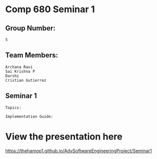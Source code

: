 # Comp 680 Seminar 1
## Group Number: 

    5

## Team Members: 

	Archana Ravi
	Sai Krishna P
	Darshi
	Cristian Gutierrez

## Seminar 1
    Topics:

    Implementation Guide:


# View the presentation here

https://thehamop1.github.io/AdvSoftwareEngineeringProject/Seminar1